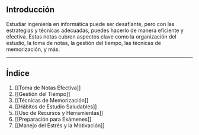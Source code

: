 

## Introducción

Estudiar ingeniería en informática puede ser desafiante, pero con las estrategias y técnicas adecuadas, puedes hacerlo de manera eficiente y efectiva. Estas notas cubren aspectos clave como la organización del estudio, la toma de notas, la gestión del tiempo, las técnicas de memorización, y más.

---

## Índice

1. [[Toma de Notas Efectiva]]
2. [[Gestión del Tiempo]]
3. [[Técnicas de Memorización]]
4. [[Hábitos de Estudio Saludables]]
5. [[Uso de Recursos y Herramientas]]
6. [[Preparación para Exámenes]]
7. [[Manejo del Estrés y la Motivación]]


